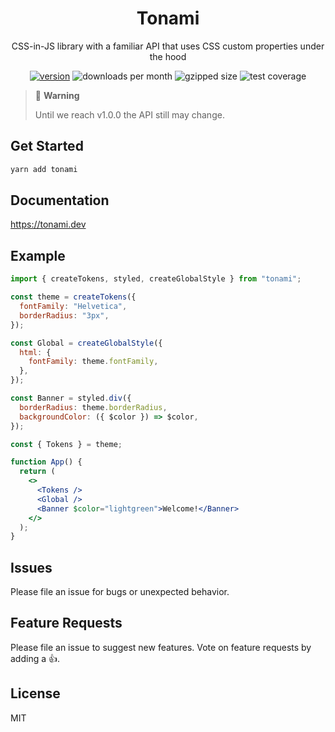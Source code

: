 <div align="center">

# Tonami

CSS-in-JS library with a familiar API that uses CSS custom properties under the hood

[![version][version-badge]][package]
![downloads per month][downloads]
![gzipped size][size]
![test coverage][coverage]

</div>

> 🚨 **Warning**
>
> Until we reach v1.0.0 the API still may change.

## Get Started

```bash
yarn add tonami
```

## Documentation

https://tonami.dev

## Example

```jsx
import { createTokens, styled, createGlobalStyle } from "tonami";

const theme = createTokens({
  fontFamily: "Helvetica",
  borderRadius: "3px",
});

const Global = createGlobalStyle({
  html: {
    fontFamily: theme.fontFamily,
  },
});

const Banner = styled.div({
  borderRadius: theme.borderRadius,
  backgroundColor: ({ $color }) => $color,
});

const { Tokens } = theme;

function App() {
  return (
    <>
      <Tokens />
      <Global />
      <Banner $color="lightgreen">Welcome!</Banner>
    </>
  );
}
```

## Issues

Please file an issue for bugs or unexpected behavior.

## Feature Requests

Please file an issue to suggest new features. Vote on feature requests by adding a 👍.

## License

MIT

<!-- prettier-ignore-start -->
[version-badge]: https://img.shields.io/npm/v/tonami?style=flat-square
[package]: https://www.npmjs.com/package/tonami
[downloads]: https://img.shields.io/npm/dm/tonami?style=flat-square
[size]: https://img.shields.io/bundlephobia/minzip/tonami?style=flat-square
[coverage]: https://img.shields.io/codecov/c/github/tone-row/tonami?style=flat-square
<!-- prettier-ignore-end -->
